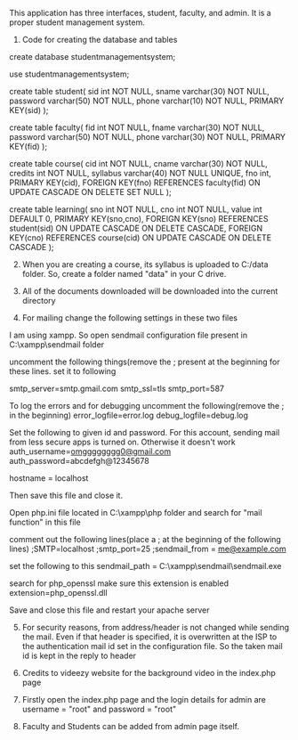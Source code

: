 This application has three interfaces, student, faculty, and admin. It is a proper student management system.


1. Code for creating the database and tables

create database studentmanagementsystem;

use studentmanagementsystem;

create table student(
	sid int NOT NULL,
	sname varchar(30) NOT NULL,
	password varchar(50) NOT NULL,
	phone varchar(10) NOT NULL,
	PRIMARY KEY(sid)
);

create table faculty(
	fid int NOT NULL,
	fname varchar(30) NOT NULL,
	password varchar(50) NOT NULL,
	phone varchar(30) NOT NULL,
	PRIMARY KEY(fid)
);

create table course(
	cid int NOT NULL,
	cname varchar(30) NOT NULL,
	credits int NOT NULL,
	syllabus varchar(40) NOT NULL UNIQUE,
	fno int,
	PRIMARY KEY(cid),
	FOREIGN KEY(fno) REFERENCES faculty(fid) ON UPDATE CASCADE ON DELETE SET NULL
);

create table learning(
	sno int NOT NULL,
	cno int NOT NULL,
	value int DEFAULT 0,
	PRIMARY KEY(sno,cno),
	FOREIGN KEY(sno) REFERENCES student(sid) ON UPDATE CASCADE ON DELETE CASCADE,
	FOREIGN KEY(cno) REFERENCES course(cid) ON UPDATE CASCADE ON DELETE CASCADE
);

2. When you are creating a course, its syllabus is uploaded to C:/data folder. So, create a folder named "data" in your C drive.

3. All of the documents downloaded will be downloaded into the current directory

4. For mailing change the following settings in these two files

I am using xampp. So open sendmail configuration file present in C:\xampp\sendmail folder

uncomment the following things(remove the ; present at the beginning for these lines. set it to following

smtp_server=smtp.gmail.com
smtp_ssl=tls
smtp_port=587

To log the errors and for debugging uncomment the following(remove the ; in the beginning)
error_logfile=error.log
debug_logfile=debug.log

Set the following to given id and password. For this account, sending mail from less secure apps is turned on. Otherwise it doesn't work 
auth_username=omgggggggg0@gmail.com
auth_password=abcdefgh@12345678

hostname = localhost

Then save this file and close it.

Open php.ini file located in C:\xampp\php folder and search for "mail function" in this file

comment out the following lines(place a ; at the beginning of the following lines)
;SMTP=localhost
;smtp_port=25
;sendmail_from = me@example.com

set the following to this
sendmail_path = C:\xampp\sendmail\sendmail.exe

search for php_openssl make sure this extension is enabled
extension=php_openssl.dll

Save and close this file and restart your apache server

5. For security reasons, from address/header is not changed while sending the mail. Even if that header is specified, it is overwritten at the ISP to the authentication mail id set in the configuration file. So the taken mail id is kept in the reply to header

6. Credits to videezy website for the background video in the index.php page

7. Firstly open the index.php page and the login details for admin are username = "root" and password = "root"

8. Faculty and Students can be added from admin page itself.
